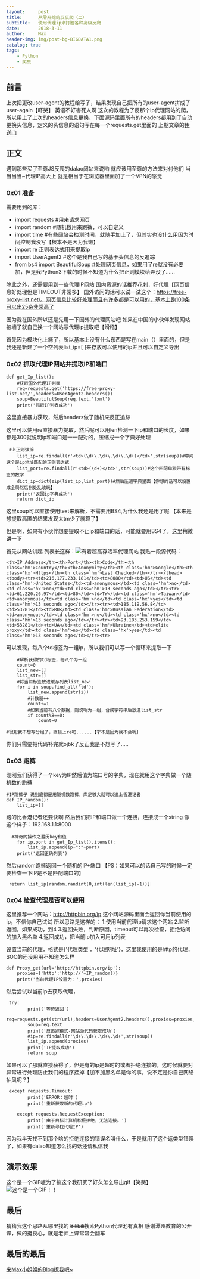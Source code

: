 ```yaml
---
layout:     post
title:      从零开始的反反爬（二）
subtitle:   使用代理ip来打脸各种高级反爬
date:       2018-3-11
author:     Max
header-img: img/post-bg-BIGDATA1.png
catalog: true
tags:
    - Python
    - 爬虫
---
```



## 前言
上次把更改user-agent的教程给写了，结果发现自己把所有的user-agent拼成了user-again【吓哭】
英语不好害死人啊
这次的教程为了反那个ip代理网站的爬，所以用上了上次的headers信息更换，下面源码里面所有的headers都用到了自动更换头信息，定义的头信息的语句写在每一个requests.get里面的
上期文章的[传送门][1]

## 正文

遇到那些买了至尊JS反爬的dalao阔站来说哟
就应该用至尊的方法来对付他们
当当当当~代理IP高大上
就是相当于在浏览器里面加了一个VPN的感觉

### 0x01 准备
需要用到的库：
- import requests #用来请求网页
- import random #随机数用来跑裤，可以自定义
- import time #有些阔站会检测时间，就随手加上了，但其实也没什么用因为时间控制我没写【根本不是因为我懒】
- import re 正则表达式用来提取ip
- import UserAgent2 #这个是我自己写的基于头信息的反追踪
- from bs4 import BeautifulSoup #处理网页信息，如果用了re就没有必要加，但是我Python3下载的时候不知道为什么把正则模块给弄没了......

除此之外，还需要用到一些代理IP网站
国内资源的话推荐花刺，好代理【网页信息好处理但是TIMEOUT非常多】
国外访问的话可以试一试这个：https://free-proxy-list.net/。网页信息比较好处理而且有许多都是可以用的，基本上跑100条可以出25条非常高了

因为我在国外所以还是先用一下国外的代理网站吧
如果在中国的小伙伴发现网站被墙了就自己换一个网站写代理ip提取吧【滑稽】

首先因为模块化上瘾了，所以基本上没有什么东西是写在main（）里面的，但是我还是新建了一个空列表list_ip=[ ]来存放可以使用的ip并且可以自定义导出

### 0x02 抓取代理IP网站并提取IP和端口

```
def get_Ip_list():
    #获取国外代理IP列表
    req=requests.get('https://free-proxy-list.net/',headers=UserAgent2.headers())
    soup=BeautifulSoup(req.text,'lxml')
    print('抓取IP列表成功')
```
这里直接暴力获取，然后headers做了随机来反正追踪

这里可以使用re直接暴力提取，然后呢可以用len检测一下ip和端口的长度，如果都是300就说明ip和端口是一一配对的，压缩成一个字典好处理

```
 #上正则强拆
    list_ip=re.findall(r'<td>(\d+\.\d+\.\d+\.\d+)</td>',str(soup))#中间这个是ip地址匹配的正则表达式
    list_port=re.findall(r'<td>(\d+)</td>',str(soup))#这个匹配单独带有标签的数字
    dict_ip=dict(zip(list_ip,list_port))#然后压进字典里面【你想的话可以设置成全局然后到处乱改玩】
    print('返回ip字典成功')
    return dict_ip
```
这里soup可以直接使用text来解析，不需要用BS4,为什么我还是用了呢
【本来是想提取高匿的结果发现太tm少了就算了】

但是啊，如果有小伙伴想要提取不止ip和端口的话，可能就要用BS4了，这里稍微讲一下

首先从网站讲起
列表长这样：![有着超高存活率代理网站](https://upload-images.jianshu.io/upload_images/10219317-158c3f6dbec84a9b.png?imageMogr2/auto-orient/strip%7CimageView2/2/w/1240)
我贴一段源代码：
```
<th>IP Address</th><th>Port</th><th>Code</th><th class='hm'>Country</th><th>Anonymity</th><th class='hm'>Google</th><th class='hx'>Https</th><th class='hm'>Last Checked</th></tr></thead><tbody><tr><td>216.177.233.181</td><td>8080</td><td>US</td><td class='hm'>United States</td><td>anonymous</td><td class='hm'>no</td><td class='hx'>no</td><td class='hm'>13 seconds ago</td></tr><tr><td>61.220.26.97</td><td>80</td><td>TW</td><td class='hm'>Taiwan</td><td>anonymous</td><td class='hm'>no</td><td class='hx'>yes</td><td class='hm'>13 seconds ago</td></tr><tr><td>185.119.56.8</td><td>53281</td><td>RU</td><td class='hm'>Russian Federation</td><td>anonymous</td><td class='hm'>no</td><td class='hx'>no</td><td class='hm'>13 seconds ago</td></tr><tr><td>93.183.253.159</td><td>53281</td><td>UA</td><td class='hm'>Ukraine</td><td>elite proxy</td><td class='hm'>no</td><td class='hx'>yes</td><td class='hm'>13 seconds ago</td></tr><tr>
```
可以发现，每八个td标签为一组ip，所以我们可以写一个循环来提取一下
```
    #解析获得的td标签，每八个为一组
    count=0
    list_new=[]
    list_str=[]
    #将当前标签放进缓存列表list_new
    for i in soup.find_all('td'):
        list_new.append(str(i))
        #计数器++
        count+=1
        #如果当前有八个数据，则说明为一组，合成字符串后放进list_str
        if count%8==0:
            count=0

#很尬我不想写分组了，直接上re吧......【才不是因为我不会呢】
```
你们只需要把代码补完就ojbk了反正我是不想写了.....

### 0x03 跑裤

刚刚我们获得了一个key为IP然后值为端口号的字典，现在就用这个字典做一个随机数的跑裤
```
#IP跑裤子 说到底都是用随机数跑裤，库足够大就可以追上香港记者
def IP_random():
    list_ip=[]
```
跑的比香港记者还要快啊
然后我们把IP和端口做一个连接，连接成一个string
像这个样子：192.168.1.1:8000
```
  #神奇的操作之遍历key和值
    for ip,port in get_Ip_list().items():
        list_ip.append(ip+":"+port)
    print('返回正确列表')
```
然后random跑裤返回一个随机的IP+端口
【PS：如果可以的话自己写的时候一定要检查一下IP是不是匹配端口的】
```
 return list_ip[random.randint(0,int(len(list_ip)-1))]
```

### 0x04 检查代理是否可以使用

这里推荐一个网站：http://httpbin.org/ip
这个网站源码里面会返回你当前使用的ip，不信你自己试试
所以思路是这样的：
1.使用当前代理ip请求这个网站
2.监听返回，如果成功，到4
3.返回失败，判断原因，timeout可以再次检查，拒绝访问的加入黑名单
4.返回成功，把当前ip加入可用ip列表

设置当前的代理，格式是{'代理类型'，‘代理网址’}，这里我使用的是http的代理，SOC的还没用用不知道怎么样
```
def Proxy_get(url='http://httpbin.org/ip'):
    proxies={'http':'http://'+IP_random()}
    print('当前代理IP设置为：',proxies)
```

然后尝试以当前ip去获取代理，
```
 try:
        print('等待返回')
        req=requests.get(str(url),headers=UserAgent2.headers(),proxies=proxies,timeout=5)
        soup=req.text
        print('反追踪模式-网站源代码获取成功')
        #ip=re.findall(r'\d+\.\d+\.\d+\.\d+',str(soup))
        list_ip.append(proxies)
        print('IP提取成功')
        return soup
```
如果可以了那就直接获得了，但是有的ip是超时的或者拒绝连接的，这时候就要对异常进行处理防止我们的程序挂掉【加不加黑名单是你的事，说不定是你自己网络抽风呢？】
```
 except requests.Timeout:
        print('ERROR：超时')
        print('重新获取新的代理ip')

    except requests.RequestException:
        print('由于目标计算机积极拒绝，无法连接。')
        print('重新寻找代理IP')
```
因为我半天找不到那个啥的拒绝连接的错误名叫什么，于是就用了这个返类型错误了，如果有dalao知道怎么找的话还请私信我

## 演示效果
这个是一个GIF呢为了搞这个我研究了好久怎么导出gif【笑哭】
![这个是一个GIF！！](https://upload-images.jianshu.io/upload_images/10219317-1c4e6e3bc786474c.gif?imageMogr2/auto-orient/strip)

## 最后
猜猜我这个思路从哪里找的
~~Bilibili~~搜索Python代理池有真相
感谢潭州教育的公开课，做的挺良心，就是老师上课常常会翻车

## 最后的最后
[来Max小姐姐的Blog撩我吧~][2]

[1]:https://www.jianshu.com/p/459faf953c8c
[2]:https://0xc000005.github.io/